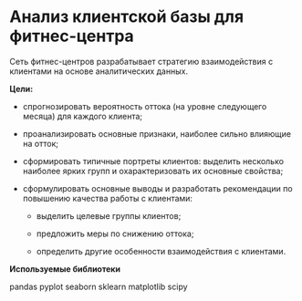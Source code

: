 # Анализ клиентской базы для фитнес-центра

Сеть фитнес-центров разрабатывает стратегию взаимодействия с клиентами на основе аналитических данных.


**Цели:**
- спрогнозировать вероятность оттока (на уровне следующего месяца) для каждого клиента;
- проанализировать основные признаки, наиболее сильно влияющие на отток;
- сформировать типичные портреты клиентов: выделить несколько наиболее ярких групп и охарактеризовать их основные свойства;



- сформулировать основные выводы и разработать рекомендации по повышению качества работы с клиентами:

    - выделить целевые группы клиентов;

    - предложить меры по снижению оттока;

    - определить другие особенности взаимодействия с клиентами.


**Используемые библиотеки**

pandas 
pyplot 
seaborn
sklearn
matplotlib 
scipy

